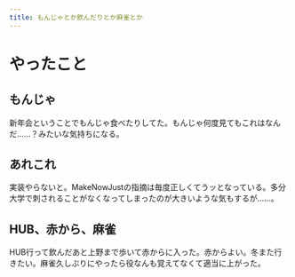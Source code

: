 ```yaml
---
title: もんじゃとか飲んだりとか麻雀とか
---
```


# やったこと

## もんじゃ

新年会ということでもんじゃ食べたりしてた。もんじゃ何度見てもこれはなんだ……？みたいな気持ちになる。

## あれこれ

実装やらないと。MakeNowJustの指摘は毎度正しくてうッとなっている。多分大学で刺されることがなくなってしまったのが大きいような気もするが……。

## HUB、赤から、麻雀

HUB行って飲んだあと上野まで歩いて赤からに入った。赤からよい。冬また行きたい。麻雀久しぶりにやったら役なんも覚えてなくて適当に上がった。